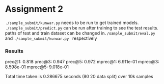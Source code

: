 # Assignment 2

```./sample_submit/kunwar.py``` needs to be run to get trained models.
```./sample_submit/predict.py``` can be run after training to see the test results. 
paths of test and train dataset can be changed in```./sample_submit/eval.py``` and ```./sample_submit/kunwar.py ``` respectively


### Results

prec@1: 0.818 prec@3: 0.947 prec@5: 0.972
mprec@1: 6.911e-01 mprec@3: 8.598e-01 mprec@5: 9.018e-01

Total time taken is 0.286675 seconds
(80 20 data split) over 10k samples
